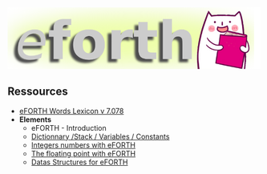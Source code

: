 <img src="eForth.png"/>
<h2>Ressources</h2>
<ul>
  <li><a href="https://eforth.arduino-forth.com/article/lexiqueEFORTHv7078">eFORTH Words Lexicon v 7.078</a></li>
  <li><b>Elements</b>
      <ul>
          <li><a chref="https://eforth.arduino-forth.com/article/elements_introduction">eFORTH - Introduction</a></li>
          <li><a href="https://eforth.arduino-forth.com/article/elements_dictVarsConsts">Dictionnary /Stack / Variables / Constants</a></li>
          <li><a href="https://eforth.arduino-forth.com/article/elements_numbersInForth">Integers numbers with eFORTH</a></li>
          <li><a href="https://eforth.arduino-forth.com/article/elements_floatingPoint">The floating point with eFORTH</a></li>
          <li><a href="https://eforth.arduino-forth.com/article/elements_dataStructures">Datas Structures for eFORTH</a></li>
      </ul>
  </li>
</ul>
